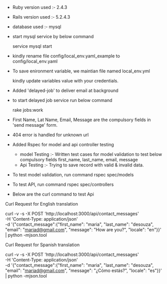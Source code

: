 
* Ruby version used :- 2.4.3

* Rails version used :- 5.2.4.3 

* database used :- mysql

*  start mysql service by below command
   
   service mysql start

* kindly rename file config/local_env.yaml_example to config/local_env.yaml 

* To save enironment variable, we maintian file named local_env.yml
  
  kindly update variables value with your credentials. 

* Added 'delayed-job' to deliver email at background
	
* to start delayed job service run below command 
  
  rake jobs:work

* First Name, Lat Name, Email, Message are the compulsory fields in 'send message' form.

* 404 error is handled for unknown url

* Added Rspec for model and api controller testing
   
  - model Testing :- Written test cases for model validation to test below compulsory fields 
    first_name, last_name, email, message
  - Api Testing :- Trying to save record with valid & invalid data.

* To test model validation, run command rspec spec/models

* To test API, run command rspec spec/controllers


* Below are the curl command to test Api

Curl Request for English translation

curl -v -s -X POST 'http://localhost:3000/api/contact_messages' \
    -H 'Content-Type: application/json' \
    -d '{"contact_message":{"first_name": "maria", "last_name": "desouza", "email": "mariad@gmail.com", "message": "How are you?", "locale": "en"}}' \
    | python -mjson.tool

Curl Request for Spanish translation

curl -v -s -X POST 'http://localhost:3000/api/contact_messages' \
    -H 'Content-Type: application/json' \
    -d '{"contact_message":{"first_name": "maria", "last_name": "desouza", "email": "mariad@gmail.com", "message": "¿Cómo estás?", "locale": "es"}}' \
    | python -mjson.tool
